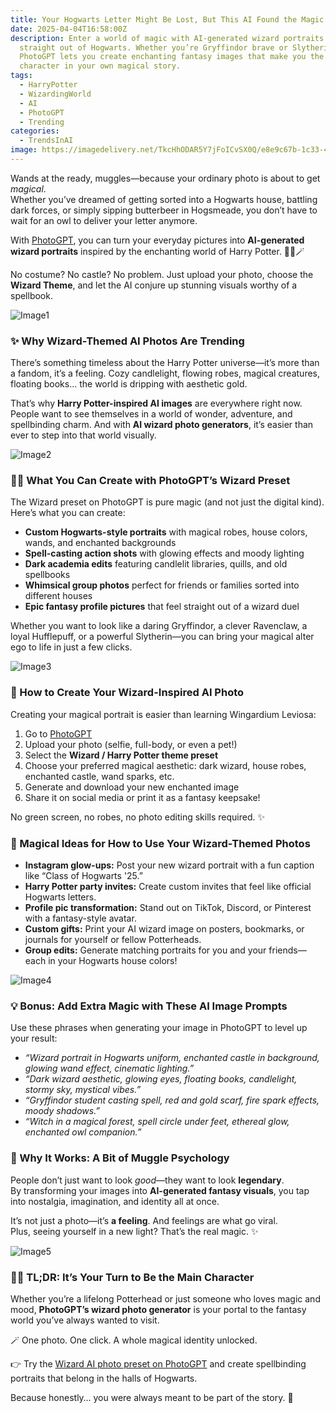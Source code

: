 ```yaml
---
title: Your Hogwarts Letter Might Be Lost, But This AI Found the Magic
date: 2025-04-04T16:58:00Z
description: Enter a world of magic with AI-generated wizard portraits that feel
  straight out of Hogwarts. Whether you’re Gryffindor brave or Slytherin sly,
  PhotoGPT lets you create enchanting fantasy images that make you the main
  character in your own magical story.
tags:
  - HarryPotter
  - WizardingWorld
  - AI
  - PhotoGPT
  - Trending
categories:
  - TrendsInAI
image: https://imagedelivery.net/TkcHhODAR5Y7jFoICvSX0Q/e8e9c67b-1c33-4a0c-059d-218ea7af4600/q=100
---
```




Wands at the ready, muggles—because your ordinary photo is about to get *magical*.  
Whether you’ve dreamed of getting sorted into a Hogwarts house, battling dark forces, or simply sipping butterbeer in Hogsmeade, you don’t have to wait for an owl to deliver your letter anymore.

With [PhotoGPT](https://www.photogptai.com/), you can turn your everyday pictures into **AI-generated wizard portraits** inspired by the enchanting world of Harry Potter. 🧙‍♀️🪄

No costume? No castle? No problem. Just upload your photo, choose the **Wizard Theme**, and let the AI conjure up stunning visuals worthy of a spellbook.

![Image1](https://imagedelivery.net/TkcHhODAR5Y7jFoICvSX0Q/4a9906c2-8b1c-4085-95a3-8006b2c59200/q=100)

### ✨ Why Wizard-Themed AI Photos Are Trending

There’s something timeless about the Harry Potter universe—it’s more than a fandom, it’s a feeling. Cozy candlelight, flowing robes, magical creatures, floating books... the world is dripping with aesthetic gold.

That’s why **Harry Potter-inspired AI images** are everywhere right now. People want to see themselves in a world of wonder, adventure, and spellbinding charm. And with **AI wizard photo generators**, it’s easier than ever to step into that world visually.

![Image2](https://imagedelivery.net/TkcHhODAR5Y7jFoICvSX0Q/054c440f-2731-426c-ba83-549e79adac00/q=100)

### 🧙‍♂️ What You Can Create with PhotoGPT’s Wizard Preset

The Wizard preset on PhotoGPT is pure magic (and not just the digital kind). Here’s what you can create:

- **Custom Hogwarts-style portraits** with magical robes, house colors, wands, and enchanted backgrounds  
- **Spell-casting action shots** with glowing effects and moody lighting  
- **Dark academia edits** featuring candlelit libraries, quills, and old spellbooks  
- **Whimsical group photos** perfect for friends or families sorted into different houses  
- **Epic fantasy profile pictures** that feel straight out of a wizard duel

Whether you want to look like a daring Gryffindor, a clever Ravenclaw, a loyal Hufflepuff, or a powerful Slytherin—you can bring your magical alter ego to life in just a few clicks.

![Image3](https://imagedelivery.net/TkcHhODAR5Y7jFoICvSX0Q/dde9af82-b88d-428b-d2df-66ca5a225000/width=768)

### 📸 How to Create Your Wizard-Inspired AI Photo

Creating your magical portrait is easier than learning Wingardium Leviosa:

1. Go to [PhotoGPT](https://www.photogptai.com/)  
2. Upload your photo (selfie, full-body, or even a pet!)  
3. Select the **Wizard / Harry Potter theme preset**  
4. Choose your preferred magical aesthetic: dark wizard, house robes, enchanted castle, wand sparks, etc.  
5. Generate and download your new enchanted image  
6. Share it on social media or print it as a fantasy keepsake!

No green screen, no robes, no photo editing skills required. ✨



### 🔮 Magical Ideas for How to Use Your Wizard-Themed Photos

- **Instagram glow-ups:** Post your new wizard portrait with a fun caption like “Class of Hogwarts '25.”  
- **Harry Potter party invites:** Create custom invites that feel like official Hogwarts letters.  
- **Profile pic transformation:** Stand out on TikTok, Discord, or Pinterest with a fantasy-style avatar.  
- **Custom gifts:** Print your AI wizard image on posters, bookmarks, or journals for yourself or fellow Potterheads.  
- **Group edits:** Generate matching portraits for you and your friends—each in your Hogwarts house colors!

![Image4](https://imagedelivery.net/TkcHhODAR5Y7jFoICvSX0Q/98badda7-a23d-40b6-08ed-1240a26ff400/width=768)

### 💡 Bonus: Add Extra Magic with These AI Image Prompts

Use these phrases when generating your image in PhotoGPT to level up your result:

- *“Wizard portrait in Hogwarts uniform, enchanted castle in background, glowing wand effect, cinematic lighting.”*  
- *“Dark wizard aesthetic, glowing eyes, floating books, candlelight, stormy sky, mystical vibes.”*  
- *“Gryffindor student casting spell, red and gold scarf, fire spark effects, moody shadows.”*  
- *“Witch in a magical forest, spell circle under feet, ethereal glow, enchanted owl companion.”*



### 🧠 Why It Works: A Bit of Muggle Psychology

People don’t just want to look *good*—they want to look **legendary**.  
By transforming your images into **AI-generated fantasy visuals**, you tap into nostalgia, imagination, and identity all at once.

It’s not just a photo—it’s **a feeling**. And feelings are what go viral.  
Plus, seeing yourself in a new light? That’s the real magic. ✨

![Image5](https://imagedelivery.net/TkcHhODAR5Y7jFoICvSX0Q/a9e07556-fc88-4cc6-4196-5db4963abd00/q=100)

### 🧙‍♀️ TL;DR: It’s Your Turn to Be the Main Character

Whether you’re a lifelong Potterhead or just someone who loves magic and mood, **PhotoGPT’s wizard photo generator** is your portal to the fantasy world you’ve always wanted to visit.

🪄 One photo. One click. A whole magical identity unlocked.

👉 Try the [Wizard AI photo preset on PhotoGPT](https://www.photogptai.com/) and create spellbinding portraits that belong in the halls of Hogwarts.

Because honestly… you were always meant to be part of the story. 💌


